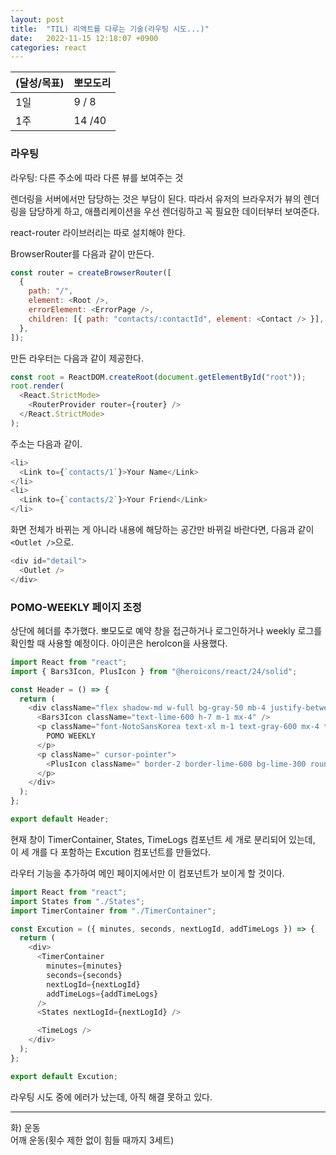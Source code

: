 ```yaml
---
layout: post
title:  "TIL) 리액트를 다루는 기술(라우팅 시도...)"
date:   2022-11-15 12:18:07 +0900
categories: react
---
```


| (달성/목표) | 뽀모도리   |
|----|--------|
| 1일 | 9 / 8  |
| 1주 | 14 /40 |



### 라우팅
라우팅: 다른 주소에 따라 다른 뷰를 보여주는 것

렌더링을 서버에서만 담당하는 것은 부담이 된다. 따라서 유저의 브라우저가 뷰의 렌더링을 담당하게 하고, 애플리케이션을 우선 렌더링하고 꼭 필요한 데이터부터 보여준다.

react-router 라이브러리는 따로 설치해야 한다.

BrowserRouter를 다음과 같이 만든다.

```js
const router = createBrowserRouter([
  {
    path: "/",
    element: <Root />,
    errorElement: <ErrorPage />,
    children: [{ path: "contacts/:contactId", element: <Contact /> }],
  },
]);
```

만든 라우터는 다음과 같이 제공한다.

```js
const root = ReactDOM.createRoot(document.getElementById("root"));
root.render(
  <React.StrictMode>
    <RouterProvider router={router} />
  </React.StrictMode>
);
```

주소는 다음과 같이.

```js
<li>
  <Link to={`contacts/1`}>Your Name</Link>
</li>
<li>
  <Link to={`contacts/2`}>Your Friend</Link>
</li>
```

화면 전체가 바뀌는 게 아니라 내용에 해당하는 공간만 바뀌길 바란다면, 다음과 같이 `<Outlet />`으로.

```js
<div id="detail">
  <Outlet />
</div>
```




<!-- 
https://reactrouter.com/en/main/start/tutorial#loading-data
Loading Data 전까지 공부함.
-->




### POMO-WEEKLY 페이지 조정

상단에 헤더를 추가했다. 뽀모도로 예약 창을 접근하거나 로그인하거나 weekly 로그를 확인할 때 사용할 예정이다. 아이콘은 heroIcon을 사용했다. 

```js
import React from "react";
import { Bars3Icon, PlusIcon } from "@heroicons/react/24/solid";

const Header = () => {
  return (
    <div className="flex shadow-md w-full bg-gray-50 mb-4 justify-between">
      <Bars3Icon className="text-lime-600 h-7 m-1 mx-4" />
      <p className="font-NotoSansKorea text-xl m-1 text-gray-600 mx-4 text-lime-700  font-semibold">
        POMO WEEKLY
      </p>
      <p className=" cursor-pointer">
        <PlusIcon className=" border-2 border-lime-600 bg-lime-300 rounded-full text-lime-600 h-7  content-center align-middle m-1 mx-4 shadow-md font-bold" />
      </p>
    </div>
  );
};

export default Header;
```


현재 창이 TimerContainer, States, TimeLogs 컴포넌트 세 개로 분리되어 있는데, 이 세 개를 다 포함하는 Excution 컴포넌트를 만들었다.

라우터 기능을 추가하여 메인 페이지에서만 이 컴포넌트가 보이게 할 것이다. 

```js
import React from "react";
import States from "./States";
import TimerContainer from "./TimerContainer";

const Excution = ({ minutes, seconds, nextLogId, addTimeLogs }) => {
  return (
    <div>
      <TimerContainer
        minutes={minutes}
        seconds={seconds}
        nextLogId={nextLogId}
        addTimeLogs={addTimeLogs}
      />
      <States nextLogId={nextLogId} />

      <TimeLogs />
    </div>
  );
};

export default Excution;
```

라우팅 시도 중에 에러가 났는데, 아직 해결 못하고 있다. 


<hr />
화) 운동<br>
어깨 운동(횟수 제한 없이 힘들 때까지 3세트)





